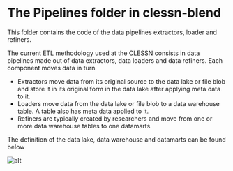 # The Pipelines folder in clessn-blend

This folder contains the code of the data pipelines extractors, loader and refiners.

The current ETL methodology used at the CLESSN consists in data pipelines made out of data extractors, data loaders and data refiners.  Each component moves data in turn 
* Extractors move data from its original source to the data lake or file blob and store it in its original form in the data lake after applying meta data to it.
* Loaders move data from the data lake or file blob to a data warehouse table.  A table also has meta data applied to it.
* Refiners are typically created by researchers and move from one or more data warehouse tables to one datamarts.

The definition of the data lake, data warehouse and datamarts can be found below

![alt](https://github.com/clessn/diagrams/blob/master/infra/definitiond_lake_warehouse_datamart.drawio.png)
